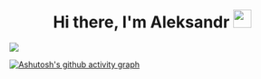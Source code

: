 <h1 align="center">Hi there, I'm Aleksandr</a> 
<img src="https://github.com/blackcater/blackcater/raw/main/images/Hi.gif" height="32"/></h1>

<!--| <a href="https://github.com/anuraghazra/github-readme-stats"><img align="center" src="https://github-readme-stats.vercel.app/api?username=klotzgal&show_icons=true&include_all_commits=true&theme=buefy&hide_border=true" alt="My github stats" /></a> -->
<a href="https://github.com/anuraghazra/github-readme-stats"><img align="center" src="https://github-readme-stats.vercel.app/api/top-langs/?username=klotzgal&layout=compact&theme=buefy&hide_border=true" /></a>

[![Ashutosh's github activity graph](https://activity-graph.herokuapp.com/graph?username=klotzgal)](https://github.com/ashutosh00710/github-readme-activity-graph)
